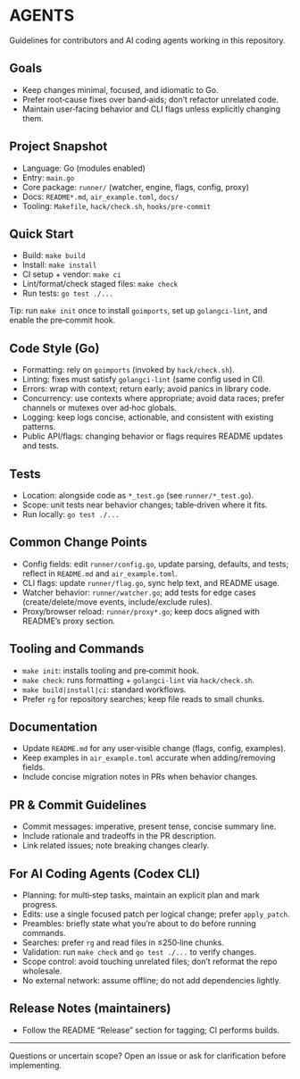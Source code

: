 # AGENTS

Guidelines for contributors and AI coding agents working in this repository.

## Goals

- Keep changes minimal, focused, and idiomatic to Go.
- Prefer root‑cause fixes over band‑aids; don’t refactor unrelated code.
- Maintain user‑facing behavior and CLI flags unless explicitly changing them.

## Project Snapshot

- Language: Go (modules enabled)
- Entry: `main.go`
- Core package: `runner/` (watcher, engine, flags, config, proxy)
- Docs: `README*.md`, `air_example.toml`, `docs/`
- Tooling: `Makefile`, `hack/check.sh`, `hooks/pre-commit`

## Quick Start

- Build: `make build`
- Install: `make install`
- CI setup + vendor: `make ci`
- Lint/format/check staged files: `make check`
- Run tests: `go test ./...`

Tip: run `make init` once to install `goimports`, set up `golangci-lint`, and enable the pre‑commit hook.

## Code Style (Go)

- Formatting: rely on `goimports` (invoked by `hack/check.sh`).
- Linting: fixes must satisfy `golangci-lint` (same config used in CI).
- Errors: wrap with context; return early; avoid panics in library code.
- Concurrency: use contexts where appropriate; avoid data races; prefer channels or mutexes over ad‑hoc globals.
- Logging: keep logs concise, actionable, and consistent with existing patterns.
- Public API/flags: changing behavior or flags requires README updates and tests.

## Tests

- Location: alongside code as `*_test.go` (see `runner/*_test.go`).
- Scope: unit tests near behavior changes; table‑driven where it fits.
- Run locally: `go test ./...`

## Common Change Points

- Config fields: edit `runner/config.go`, update parsing, defaults, and tests; reflect in `README.md` and `air_example.toml`.
- CLI flags: update `runner/flag.go`, sync help text, and README usage.
- Watcher behavior: `runner/watcher.go`; add tests for edge cases (create/delete/move events, include/exclude rules).
- Proxy/browser reload: `runner/proxy*.go`; keep docs aligned with README’s proxy section.

## Tooling and Commands

- `make init`: installs tooling and pre‑commit hook.
- `make check`: runs formatting + `golangci-lint` via `hack/check.sh`.
- `make build|install|ci`: standard workflows.
- Prefer `rg` for repository searches; keep file reads to small chunks.

## Documentation

- Update `README.md` for any user‑visible change (flags, config, examples).
- Keep examples in `air_example.toml` accurate when adding/removing fields.
- Include concise migration notes in PRs when behavior changes.

## PR & Commit Guidelines

- Commit messages: imperative, present tense, concise summary line.
- Include rationale and tradeoffs in the PR description.
- Link related issues; note breaking changes clearly.

## For AI Coding Agents (Codex CLI)

- Planning: for multi‑step tasks, maintain an explicit plan and mark progress.
- Edits: use a single focused patch per logical change; prefer `apply_patch`.
- Preambles: briefly state what you’re about to do before running commands.
- Searches: prefer `rg` and read files in ≤250‑line chunks.
- Validation: run `make check` and `go test ./...` to verify changes.
- Scope control: avoid touching unrelated files; don’t reformat the repo wholesale.
- No external network: assume offline; do not add dependencies lightly.

## Release Notes (maintainers)

- Follow the README “Release” section for tagging; CI performs builds.

---

Questions or uncertain scope? Open an issue or ask for clarification before implementing.
